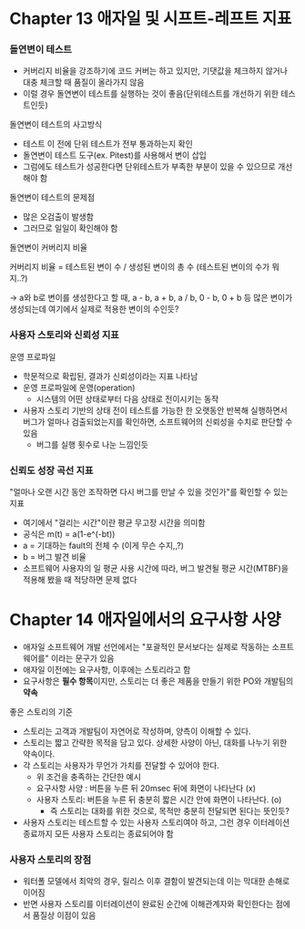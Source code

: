 # Chapter 13 애자일 및 시프트-레프트 지표

### 돌연변이 테스트

- 커버리지 비율을 강조하기에 코드 커버는 하고 있지만, 기댓값을 체크하지 않거나 대충 체크할 때 품질이 올라가지 않음
- 이럴 경우 돌연변이 테스트를 실행하는 것이 좋음(단위테스트를 개선하기 위한 테스트인듯)

돌연변이 테스트의 사고방식

- 테스트 이 전에 단위 테스트가 전부 통과하는지 확인
- 돌연변이 테스트 도구(ex. Pitest)를 사용해서 변이 삽입
- 그럼에도 테스트가 성공한다면 단위테스트가 부족한 부분이 있을 수 있으므로 개선해야 함

돌연변이 테스트의 문제점

- 많은 오검출이 발생함
- 그러므로 일일이 확인해야 함

돌연변이 커버리지 비율

커버리지 비율 = 테스트된 변이 수 / 생성된 변이의 총 수 (테스트된 변이의 수가 뭐지..?)

-> a와 b로 변이를 생성한다고 할 때, a - b, a + b, a / b, 0 - b, 0 + b 등 많은 변이가 생성되는데 여기에서 실제로 적용한 변이의 수인듯?

### 사용자 스토리와 신뢰성 지표

운영 프로파일

- 학문적으로 확립된, 결과가 신뢰성이라는 지표 나타남
- 운영 프로파일에 운영(operation)
  - 시스템의 어떤 상태로부터 다음 상태로 전이시키는 동작
- 사용자 스토리 기반의 상태 전이 테스트를 가능한 한 오랫동안 반복해 실행하면서 버그가 얼마나 검출되었는지를 확인하면, 소프트웨어의 신뢰성을 수치로 판단할 수 있음
  - 버그를 실행 횟수로 나눈 느낌인듯

### 신뢰도 성장 곡선 지표

"얼마나 오랜 시간 동안 조작하면 다시 버그를 만날 수 있을 것인가"를 확인할 수 있는 지표

- 여기에서 "걸리는 시간"이란 평균 무고장 시간을 의미함
- 공식은 m(t) = a(1-e^(-bt))
- a = 기대하는 fault의 전체 수 (이게 무슨 수지,,?)
- b = 버그 발견 비율
- 소프트웨어 사용자의 일 평균 사용 시간에 따라, 버그 발견될 평균 시간(MTBF)을 적용해 봤을 때 적당하면 문제 없다

# Chapter 14 애자일에서의 요구사항 사양

- 애자일 소프트웨어 개발 선언에서는 "포괄적인 문서보다는 실제로 작동하는 소프트웨어를" 이라는 문구가 있음
- 애자일 이전에는 요구사항, 이후에는 스토리라고 함
- 요구사항은 **필수 항목**이지만, 스토리는 더 좋은 제품을 만들기 위한 PO와 개발팀의 **약속**

좋은 스토리의 기준

- 스토리는 고객과 개발팀이 자연어로 작성하며, 양측이 이해할 수 있다.
- 스토리는 짧고 간략한 목적을 담고 있다. 상세한 사양이 아닌, 대화를 나누기 위한 약속이다.
- 각 스토리는 사용자가 무언가 가치를 전달할 수 있어야 한다.
  - 위 조건을 충족하는 간단한 예시
  - 요구사항 사양 : 버튼을 누른 뒤 20msec 뒤에 화면이 나타난다 (x)
  - 사용자 스토리: 버튼을 누른 뒤 충분히 짧은 시간 안에 화면이 나타난다. (o)
    - 즉 스토리는 대화를 위한 것으로, 목적만 충분히 전달되면 된다는 뜻인듯?
- 사용자 스토리는 테스트할 수 있는 사용자 스토리여야 하고, 그런 경우 이터레이션 종료까지 모든 사용자 스토리는 종료되어야 함

### 사용자 스토리의 장점

- 워터폴 모델에서 최악의 경우, 릴리스 이후 결함이 발견되는데 이는 막대한 손해로 이어짐
- 반면 사용자 스토리를 이터레이션이 완료된 순간에 이해관계자와 확인한다는 점에서 품질상 이점이 있음
